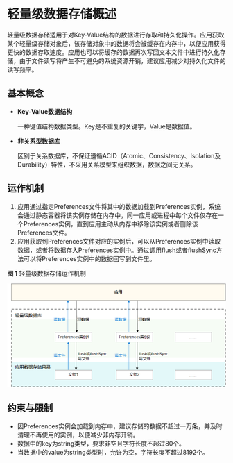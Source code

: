 # 轻量级数据存储概述

轻量级数据存储适用于对Key-Value结构的数据进行存取和持久化操作。应用获取某个轻量级存储对象后，该存储对象中的数据将会被缓存在内存中，以便应用获得更快的数据存取速度。应用也可以将缓存的数据再次写回文本文件中进行持久化存储，由于文件读写将产生不可避免的系统资源开销，建议应用减少对持久化文件的读写频率。

## 基本概念

-   **Key-Value数据结构**

    一种键值结构数据类型。Key是不重复的关键字，Value是数据值。

-   **非关系型数据库**

    区别于关系数据库，不保证遵循ACID（Atomic、Consistency、Isolation及Durability）特性，不采用关系模型来组织数据，数据之间无关系。


## 运作机制

1. 应用通过指定Preferences文件将其中的数据加载到Preferences实例，系统会通过静态容器将该实例存储在内存中，同一应用或进程中每个文件仅存在一个Preferences实例，直到应用主动从内存中移除该实例或者删除该Preferences文件。
2. 应用获取到Preferences文件对应的实例后，可以从Preferences实例中读取数据，或者将数据存入Preferences实例中。通过调用flush或者flushSync方法可以将Preferences实例中的数据回写到文件里。

**图 1**  轻量级数据存储运作机制<a name="fig1657785713509"></a>


![](figures/zh-cn_image_0000001192123772.png)

## 约束与限制

-   因Preferences实例会加载到内存中，建议存储的数据不超过一万条，并及时清理不再使用的实例，以便减少非内存开销。
-   数据中的key为string类型，要求非空且字符长度不超过80个。
-   当数据中的value为string类型时，允许为空，字符长度不超过8192个。

